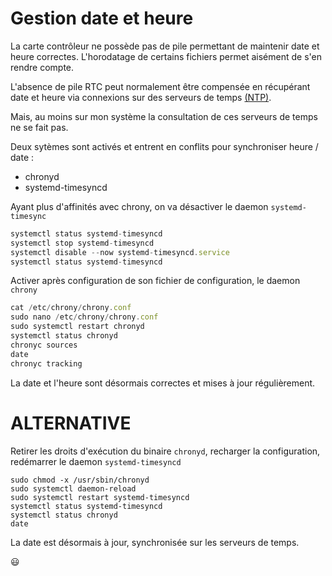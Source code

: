 # Gestion date et heure

La carte contrôleur ne possède pas de pile permettant de maintenir date et heure correctes. L'horodatage de certains fichiers permet aisément de s'en rendre compte.

L'absence de pile RTC peut normalement être compensée en récupérant date et heure via connexions sur des serveurs de temps [(NTP)](https://fr.wikipedia.org/wiki/Network_Time_Protocol).

Mais, au moins sur mon système la consultation de ces serveurs de temps ne se fait pas.

Deux sytèmes sont activés et entrent en conflits pour synchroniser heure  / date :

- chronyd
- systemd-timesyncd

Ayant plus d'affinités avec chrony, on va désactiver le daemon `systemd-timesync`

```javascript
systemctl status systemd-timesyncd
systemctl stop systemd-timesyncd
systemctl disable --now systemd-timesyncd.service
systemctl status systemd-timesyncd
```

Activer après configuration de son fichier de configuration, le daemon `chrony`
```javascript
cat /etc/chrony/chrony.conf
sudo nano /etc/chrony/chrony.conf
sudo systemctl restart chronyd
systemctl status chronyd
chronyc sources
date
chronyc tracking
```

La date et l'heure sont désormais correctes et mises à jour régulièrement.

# ALTERNATIVE

Retirer les droits d'exécution du binaire `chronyd`, recharger la configuration, redémarrer le daemon `systemd-timesyncd`

```
sudo chmod -x /usr/sbin/chronyd
sudo systemctl daemon-reload
sudo systemctl restart systemd-timesyncd
systemctl status systemd-timesyncd
systemctl status chronyd
date
```

La date est désormais à jour, synchronisée sur les serveurs de temps.

:smiley:
